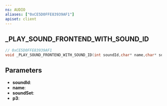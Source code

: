 ```yaml
---
ns: AUDIO
aliases: ["0xCE5D0FFE83939AF1"]
apiset: client
---
```

## _PLAY_SOUND_FRONTEND_WITH_SOUND_ID

```c
// 0xCE5D0FFE83939AF1
void _PLAY_SOUND_FRONTEND_WITH_SOUND_ID(int soundId,char* name,char* soundSet,BOOL p3);
```


## Parameters
* **soundId**:
* **name**:
* **soundSet**:
* **p3**: